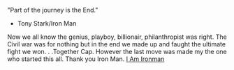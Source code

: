 "Part of the journey is the End."
- Tony Stark/Iron Man

Now we all know the genius, playboy, billionair, philanthropist was right.
The Civil war was for nothing but in the end we made up and faught the ultimate fight we won. . .Together Cap.
However the last move was made my the one who started this all.  Thank you Iron Man.
[I Am Ironman](https://www.youtube.com/watch?v=s-7iYZF3EVk)